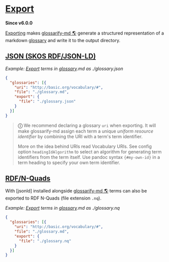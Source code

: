 # [Export](#export)

**Since v6.0.0**

[Exporting][1] makes [glossarify-md 🌎][2] generate a structured representation of a markdown [glossary][3] and write it to the output directory.

## [JSON (SKOS RDF/JSON-LD)](#json-skos-rdfjson-ld)

*Example: [Export][1] terms in [glossary][3].md as ./glossary.json*

```json
{
  "glossaries": [{
    "uri": "http://basic.org/vocabulary/#",
    "file": "./glossary.md",
    "export": {
      "file": "./glossary.json"
    }
  }]
}
```

> **ⓘ** We recommend declaring a glossary `uri` when exporting. It will make glossarify-md assign each term a unique *uniform resource identifier* by combining the URI with a term's term identifier.
>
> More on the idea behind URIs read Vocabulary URIs. See config option `headingIdAlgorithm` to select an algorithm for generating term identifiers from the term itself. Use pandoc syntax `{#my-own-id}` in a term heading to specify your own term identifier.

## [RDF/N-Quads](#rdfn-quads)

With \[jsonld] installed alongside [glossarify-md 🌎][2] terms can also be exported to RDF N-Quads (file extension `.nq`).

*Example: [Export][1] terms in [glossary][3].md as ./glossary.nq*

```json
{
  "glossaries": [{
    "uri": "http://basic.org/vocabulary/#",
    "file": "./glossary.md",
    "export": {
      "file": "./glossary.nq"
    }
  }]
}
```

[1]: https://github.com/about-code/glossarify-md/tree/master/doc/export.md

[2]: https://github.com/about-code/glossarify-md "This project."

[3]: https://github.com/about-code/glossarify-md/tree/master/doc/glossary.md
